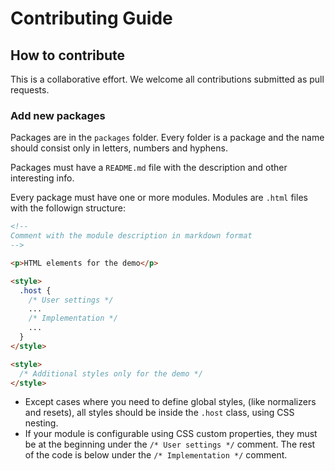 # Contributing Guide

## How to contribute

This is a collaborative effort. We welcome all contributions submitted as pull
requests.

### Add new packages

Packages are in the `packages` folder. Every folder is a package and the name
should consist only in letters, numbers and hyphens.

Packages must have a `README.md` file with the description and other interesting
info.

Every package must have one or more modules. Modules are `.html` files with the
followign structure:

```html
<!--
Comment with the module description in markdown format
-->

<p>HTML elements for the demo</p>

<style>
  .host {
    /* User settings */
    ...
    /* Implementation */
    ...
  }
</style>

<style>
  /* Additional styles only for the demo */
</style>
```

- Except cases where you need to define global styles, (like normalizers and
  resets), all styles should be inside the `.host` class, using CSS nesting.
- If your module is configurable using CSS custom properties, they must be at
  the beginning under the `/* User settings */` comment. The rest of the code is
  below under the `/* Implementation */` comment.

